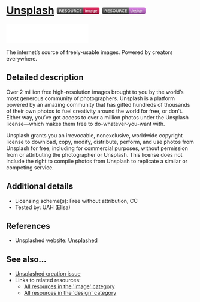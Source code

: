 # [Unsplash](https://unsplash.com/)  [<img src="images/resource-image.png" align="bottom">](https://github.com/e-CLOSE/Toolbox/issues?q=label%3A02_RESOURCE+label%3Aimage) [<img src="images/resource-design.png" align="bottom">](https://github.com/e-CLOSE/Toolbox/issues?q=label%3A02_RESOURCE+label%3Adesign)

[<img src="images/Unsplash.png" align="bottom" height="50" alt="Unsplash Logo">](https://unsplash.com/)

The internet’s source of freely-usable images. Powered by creators everywhere.


## Detailed description

Over 2 million free high-resolution images brought to you by the world’s most generous community of photographers. Unsplash is a platform powered by an amazing community that has gifted hundreds of thousands of their own photos to fuel creativity around the world for free, or don’t. Either way, you’ve got access to over a million photos under the Unsplash license—which makes them free to do-whatever-you-want with.

Unsplash grants you an irrevocable, nonexclusive, worldwide copyright license to download, copy, modify, distribute, perform, and use photos from Unsplash for free, including for commercial purposes, without permission from or attributing the photographer or Unsplash. This license does not include the right to compile photos from Unsplash to replicate a similar or competing service.


## Additional details

- Licensing scheme(s): Free without attribution, CC
- Tested by: UAH (Elisa)


## References

- Unsplashed website: [Unsplashed](https://unsplash.com/)


## See also...

- [Unsplashed creation issue](https://github.com/e-CLOSE/Toolbox/issues/183)
- Links to related resources:
  - [All resources in the 'image' category](https://github.com/e-CLOSE/Toolbox/issues?q=label%3A02_RESOURCE+label%3Aimage)
  - [All resources in the 'design' category](https://github.com/e-CLOSE/Toolbox/issues?q=label%3A02_RESOURCE+label%3Adesign)
